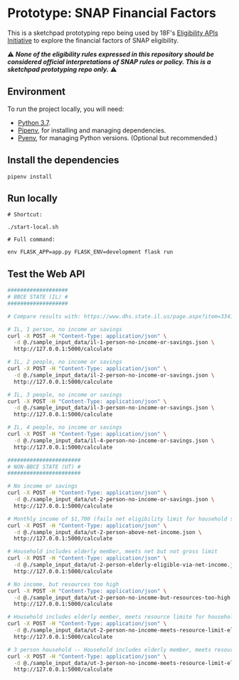 # Prototype: SNAP Financial Factors

This is a sketchpad prototyping repo being used by 18F's [Eligibility APIs Initiative](https://github.com/18F/eligibility-rules-service/blob/master/README.md) to explore the financial factors of SNAP eligibility.

:warning: ***None of the eligibility rules expressed in this repository should be considered official interpretations of SNAP rules or policy. This is a sketchpad prototyping repo only.*** :warning:

## Environment

To run the project locally, you will need:

* [Python 3.7](https://www.python.org/downloads/).
* [Pipenv](https://pipenv.kennethreitz.org/en/latest/), for installing and managing dependencies.
* [Pyenv](https://github.com/pyenv/pyenv), for managing Python versions. (Optional but recommended.)

## Install the dependencies

```
pipenv install
```

## Run locally

```
# Shortcut:

./start-local.sh

# Full command:

env FLASK_APP=app.py FLASK_ENV=development flask run
```

## Test the Web API

```sh
###################
# BBCE STATE (IL) #
###################

# Compare results with: https://www.dhs.state.il.us/page.aspx?item=33412

# IL, 1 person, no income or savings
curl -X POST -H "Content-Type: application/json" \
  -d @./sample_input_data/il-1-person-no-income-or-savings.json \
  http://127.0.0.1:5000/calculate

# IL, 2 people, no income or savings
curl -X POST -H "Content-Type: application/json" \
  -d @./sample_input_data/il-2-person-no-income-or-savings.json \
  http://127.0.0.1:5000/calculate

# IL, 3 people, no income or savings
curl -X POST -H "Content-Type: application/json" \
  -d @./sample_input_data/il-3-person-no-income-or-savings.json \
  http://127.0.0.1:5000/calculate

# IL, 4 people, no income or savings
curl -X POST -H "Content-Type: application/json" \
  -d @./sample_input_data/il-4-person-no-income-or-savings.json \
  http://127.0.0.1:5000/calculate

#######################
# NON-BBCE STATE (UT) #
#######################

# No income or savings
curl -X POST -H "Content-Type: application/json" \
  -d @./sample_input_data/ut-2-person-no-income-or-savings.json \
  http://127.0.0.1:5000/calculate

# Monthly income of $1,700 (fails net eligibility limit for household size and state)
curl -X POST -H "Content-Type: application/json" \
  -d @./sample_input_data/ut-2-person-above-net-income.json \
  http://127.0.0.1:5000/calculate

# Household includes elderly member, meets net but not gross limit
curl -X POST -H "Content-Type: application/json" \
  -d @./sample_input_data/ut-2-person-elderly-eligible-via-net-income.json \
  http://127.0.0.1:5000/calculate

# No income, but resources too high
curl -X POST -H "Content-Type: application/json" \
  -d @./sample_input_data/ut-2-person-no-income-but-resources-too-high.json \
  http://127.0.0.1:5000/calculate

# Household includes elderly member, meets resource limite for household w/ elderly member
curl -X POST -H "Content-Type: application/json" \
  -d @./sample_input_data/ut-2-person-no-income-meets-resource-limit-elderly.json \
  http://127.0.0.1:5000/calculate

# 3 person household -- Household includes elderly member, meets resource limite for household w/ elderly member
curl -X POST -H "Content-Type: application/json" \
  -d @./sample_input_data/ut-3-person-no-income-meets-resource-limit-elderly.json \
  http://127.0.0.1:5000/calculate
```